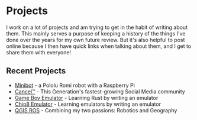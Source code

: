 # Projects

I work on a lot of projects and am trying to get in the habit of writing about them. This mainly serves a purpose of keeping a history of the things I've done over the years for my own future review. But it's also helpful to post online because I then have quick links when talking about them, and I get to share them with everyone!

## Recent Projects

- [Minibot](/projects/minibot/index) - a Pololu Romi robot with a Raspberry Pi
- [Cancel™](/projects/cancel/index) - This Generation's fastest-growing Social Media community
- [Game Boy Emulator](/projects/gameboy/index) - Learning Rust by writing an emulator
- [Chip8 Emulator](/projects/chip8/index) - Learning emulators by writing an emulator
- [QGIS ROS](/projects/qgisros/index) - Combining my two passions: Robotics and Geography

